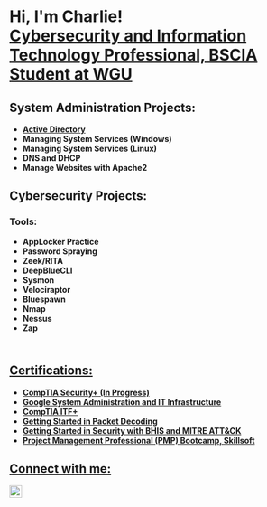 <h1>Hi, I'm Charlie! <br/><a href="https://www.linkedin.com/in/charlesbarnes/">Cybersecurity and Information Technology Professional, BSCIA Student at WGU</a>

<h2>System Administration Projects:</h2>

- <b/><a href="https://github.com/charlesbarnes37/ActiveDirectoryLab/tree/main">Active Directory</a>
- <b>Managing System Services (Windows)</b>  
- <b>Managing System Services (Linux)</b>
- <b>DNS and DHCP</b>
- <b>Manage Websites with Apache2</b>

  
<h2>Cybersecurity Projects:</h2>
<h3>Tools:</h3>

- <b>AppLocker Practice</b>
- <b>Password Spraying</b>
- <b>Zeek/RITA</b>
- <b>DeepBlueCLI</b>
- <b>Sysmon</b>
- <b>Velociraptor</b>
- <b>Bluespawn</b>
- <b>Nmap</b>
- <b>Nessus</b>
- <b>Zap</b>

<h2><br/><a href="https://www.linkedin.com/in/charlesbarnes/">Certifications:</h2>

  - <b>CompTIA Security+ (In Progress)</b>
  - <b>Google System Administration and IT Infrastructure</b>
  - <b>CompTIA ITF+</b>
  - <b>Getting Started in Packet Decoding</b>
  - <b>Getting Started in Security with BHIS and MITRE ATT&CK</b>
  - <b>Project Management Professional (PMP) Bootcamp, Skillsoft</b>
  
<h2>Connect with me:</h2>

[<img align="left" alt="JoshMadakor | LinkedIn" width="22px" src="https://cdn.jsdelivr.net/npm/simple-icons@v3/icons/linkedin.svg" />][linkedin]

[linkedin]: https://linkedin.com/in/charlesbarnes37

<!--
**joshmadakor1/joshmadakor1** is a ✨ _special_ ✨ repository because its `README.md` (this file) appears on your GitHub profile.

Here are some ideas to get you started:

- 🔭 I’m currently working on ...
- 🌱 I’m currently learning ...
- 👯 I’m looking to collaborate on ...
- 🤔 I’m looking for help with ...
- 💬 Ask me about ...
- 📫 How to reach me: ...
- 😄 Pronouns: ...
- ⚡ Fun fact: ...
-->
